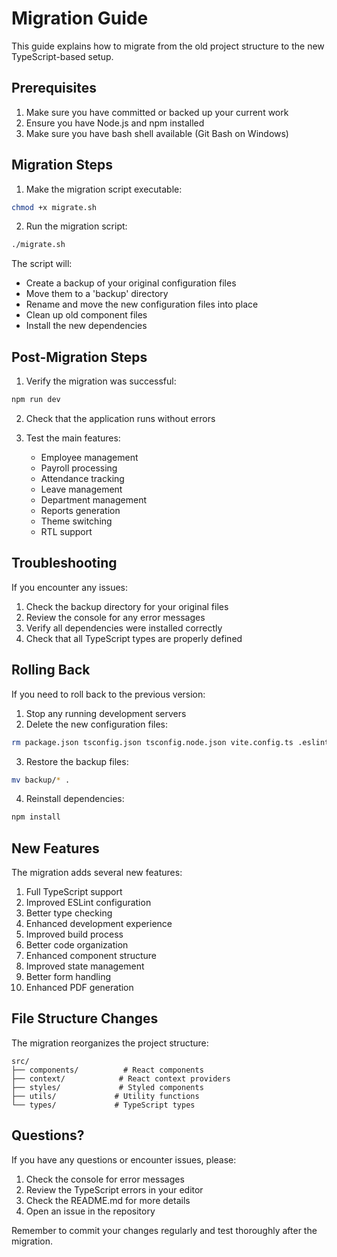 # Migration Guide

This guide explains how to migrate from the old project structure to the new TypeScript-based setup.

## Prerequisites

1. Make sure you have committed or backed up your current work
2. Ensure you have Node.js and npm installed
3. Make sure you have bash shell available (Git Bash on Windows)

## Migration Steps

1. Make the migration script executable:
```bash
chmod +x migrate.sh
```

2. Run the migration script:
```bash
./migrate.sh
```

The script will:
- Create a backup of your original configuration files
- Move them to a 'backup' directory
- Rename and move the new configuration files into place
- Clean up old component files
- Install the new dependencies

## Post-Migration Steps

1. Verify the migration was successful:
```bash
npm run dev
```

2. Check that the application runs without errors

3. Test the main features:
   - Employee management
   - Payroll processing
   - Attendance tracking
   - Leave management
   - Department management
   - Reports generation
   - Theme switching
   - RTL support

## Troubleshooting

If you encounter any issues:

1. Check the backup directory for your original files
2. Review the console for any error messages
3. Verify all dependencies were installed correctly
4. Check that all TypeScript types are properly defined

## Rolling Back

If you need to roll back to the previous version:

1. Stop any running development servers
2. Delete the new configuration files:
```bash
rm package.json tsconfig.json tsconfig.node.json vite.config.ts .eslintrc.json
```

3. Restore the backup files:
```bash
mv backup/* .
```

4. Reinstall dependencies:
```bash
npm install
```

## New Features

The migration adds several new features:

1. Full TypeScript support
2. Improved ESLint configuration
3. Better type checking
4. Enhanced development experience
5. Improved build process
6. Better code organization
7. Enhanced component structure
8. Improved state management
9. Better form handling
10. Enhanced PDF generation

## File Structure Changes

The migration reorganizes the project structure:

```
src/
├── components/          # React components
├── context/            # React context providers
├── styles/             # Styled components
├── utils/             # Utility functions
└── types/             # TypeScript types
```

## Questions?

If you have any questions or encounter issues, please:

1. Check the console for error messages
2. Review the TypeScript errors in your editor
3. Check the README.md for more details
4. Open an issue in the repository

Remember to commit your changes regularly and test thoroughly after the migration.
